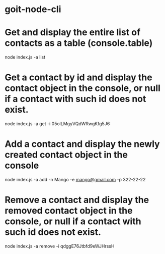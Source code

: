 # goit-node-cli

# Get and display the entire list of contacts as a table (console.table)
node index.js -a list

# Get a contact by id and display the contact object in the console, or null if a contact with such id does not exist.
node index.js -a get -i 05olLMgyVQdWRwgKfg5J6

# Add a contact and display the newly created contact object in the console
node index.js -a add -n Mango -e mango@gmail.com -p 322-22-22

# Remove a contact and display the removed contact object in the console, or null if a contact with such id does not exist.
node index.js -a remove -i qdggE76Jtbfd9eWJHrssH


